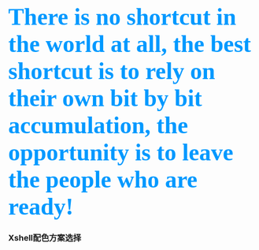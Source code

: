 **<font color=#0099ff size=7 face="黑体">There is no shortcut in the world at all, the best shortcut is to rely on their own bit by bit accumulation, the opportunity is to leave the people who are ready!</font>**

### Xshell配色方案选择
